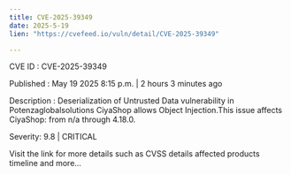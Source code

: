 ```yaml
---
title: CVE-2025-39349
date: 2025-5-19
lien: "https://cvefeed.io/vuln/detail/CVE-2025-39349"

---
```


CVE ID : CVE-2025-39349

Published :  May 19
2025
8:15 p.m. | 2 hours
3 minutes ago

Description : Deserialization of Untrusted Data vulnerability in Potenzaglobalsolutions CiyaShop allows Object Injection.This issue affects CiyaShop: from n/a through 4.18.0.

Severity: 9.8 | CRITICAL

Visit the link for more details
such as CVSS details
affected products
timeline
and more...
